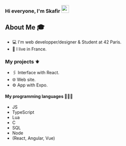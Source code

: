 ### Hi everyone, I'm Skafir <img src="https://media.giphy.com/media/hvRJCLFzcasrR4ia7z/giphy.gif" width="25px">

<h2> About Me 🎓 </h2>

- 💻 I'm web developper/designer & Student at 42 Paris.
- 👯 I live in France.

<h3> My projects ⚜️ </h3>

- 🖇 Interface with React.
- 🌐 Web site.
- ⚙ App with Expo.

<h4> My programming languages 👨🏻‍💻 </h4>

- JS
- TypeScript
- Lua 
- C
- SQL
- Node
- (React, Angular, Vue)
